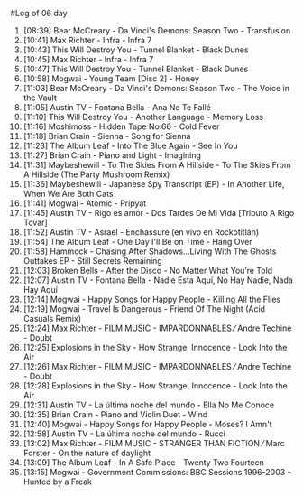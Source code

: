 #Log of 06 day

1. [08:39] Bear McCreary - Da Vinci's Demons: Season Two - Transfusion
1. [10:41] Max Richter - Infra - Infra 7
1. [10:43] This Will Destroy You - Tunnel Blanket - Black Dunes
1. [10:45] Max Richter - Infra - Infra 7
1. [10:47] This Will Destroy You - Tunnel Blanket - Black Dunes
1. [10:58] Mogwai - Young Team [Disc 2] - Honey
1. [11:03] Bear McCreary - Da Vinci's Demons: Season Two - The Voice in the Vault
1. [11:05] Austin TV - Fontana Bella - Ana No Te Fallé
1. [11:10] This Will Destroy You - Another Language - Memory Loss
1. [11:16] Moshimoss - Hidden Tape No.66 - Cold Fever
1. [11:18] Brian Crain - Sienna - Song for Sienna
1. [11:23] The Album Leaf - Into The Blue Again - See In You
1. [11:27] Brian Crain - Piano and Light - Imagining
1. [11:31] Maybeshewill - To The Skies From A Hillside - To The Skies From A Hillside (The Party Mushroom Remix)
1. [11:36] Maybeshewill - Japanese Spy Transcript (EP) - In Another Life, When We Are Both Cats
1. [11:41] Mogwai - Atomic - Pripyat
1. [11:45] Austin TV - Rigo es amor - Dos Tardes De Mi Vida [Tributo A Rigo Tovar]
1. [11:52] Austin TV - Asrael - Enchassure (en vivo en Rockotitlán)
1. [11:54] The Album Leaf - One Day I'll Be on Time - Hang Over
1. [11:58] Hammock - Chasing After Shadows...Living With The Ghosts Outtakes EP - Still Secrets Remaining
1. [12:03] Broken Bells - After the Disco - No Matter What You’re Told
1. [12:07] Austin TV - Fontana Bella - Nadie Esta Aquí, No Hay Nadie, Nada Hay Aquí
1. [12:14] Mogwai - Happy Songs for Happy People - Killing All the Flies
1. [12:19] Mogwai - Travel Is Dangerous - Friend Of The Night (Acid Casuals Remix)
1. [12:24] Max Richter - FILM MUSIC - IMPARDONNABLES ⁄ Andre Techine - Doubt
1. [12:25] Explosions in the Sky - How Strange, Innocence - Look Into the Air
1. [12:26] Max Richter - FILM MUSIC - IMPARDONNABLES ⁄ Andre Techine - Doubt
1. [12:28] Explosions in the Sky - How Strange, Innocence - Look Into the Air
1. [12:31] Austin TV - La última noche del mundo - Ella No Me Conoce
1. [12:35] Brian Crain - Piano and Violin Duet - Wind
1. [12:40] Mogwai - Happy Songs for Happy People - Moses? I Amn't
1. [12:58] Austin TV - La última noche del mundo - Rucci
1. [13:02] Max Richter - FILM MUSIC - STRANGER THAN FICTION ⁄ Marc Forster - On the nature of daylight
1. [13:09] The Album Leaf - In A Safe Place - Twenty Two Fourteen
1. [13:15] Mogwai - Government Commissions: BBC Sessions 1996-2003 - Hunted by a Freak
